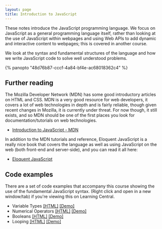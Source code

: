 ```yaml
---
layout: page
title: Introduction to JavaScript
---
```


These notes introduce the JavaScript programming language. We focus on JavaScript as a general programming language itself, rather than looking at the use of JavaScript within webpages and using Web APIs to add dynamic and interactive content to webpages; this is covered in another course.

We look at the syntax and fundamental structures of the language and how we write JavaScript code to solve well understood problems.

{% panopto "48d76b87-cccf-4a84-bf4e-ac68018362c4" %}

## Further reading

The Mozilla Developer Network (MDN) has some good introductory articles on HTML and CSS. MDN is a very good resource for web developers, it covers a lot of web technologies in depth and is fairly reliable, though given recent changes in Mozilla, it is currently under threat. For now though, it still exists, and so MDN should be one of the first places you look for documentation/tutorials on web technologies.

-   [Introduction to JavaScript - MDN](https://developer.mozilla.org/en-US/docs/Web/JavaScript)

In addition to the MDN tutorials and reference, Eloquent JavaScript is a really nice book that covers the language as well as using JavaScript on the web (both front-end and server-side), and you can read it all here:

-   [Eloquent JavaScript](https://eloquentjavascript.net/)

## Code examples

There are a set of code examples that accompany this course showing the use of the fundamental JavaScript syntax. (Right click and open in a new window/tab) if you're viewing this on Learning Central.

-   Variable Types [[HTML]](https://github.com/martinjc/introduction-to-js/examples/blob/master/2-1/basic-js/types.html) [[Demo]](https://martinjc.github.io/introduction-to-js/examples/basic-js/types.html)
-   Numerical Operators [[HTML]](https://github.com/martinjc/introduction-to-js/examples/blob/master/2-1/basic-js/numbers.html) [[Demo]](https://martinjc.github.io/introduction-to-js/examples/basic-js/numbers.html)
-   Booleans [[HTML]](https://github.com/martinjc/introduction-to-js/examples/blob/master/2-1/basic-js/booleans.html) [[Demo]](https://martinjc.github.io/introduction-to-js/examples/basic-js/booleans.html)
-   Looping [[HTML]](https://github.com/martinjc/introduction-to-js/examples/blob/master/2-1/basic-js/looping.html) [[Demo]](https://martinjc.github.io/introduction-to-js/examples/basic-js/looping.html)
